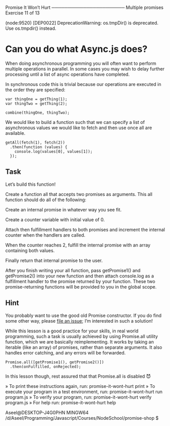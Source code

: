 
 Promise It Won’t Hurt
───────────────────────
 Multiple promises
 Exercise 11 of 13

(node:9520) [DEP0022] DeprecationWarning: os.tmpDir() is deprecated. Use os.tmpdir() instead.

# Can you do what Async.js does?

When doing asynchronous programming you will often want to perform multiple
operations in parallel. In some cases you may wish to delay further processing
until a list of async operations have completed.

In synchronous code this is trivial because our operations are executed in the
order they are specified:

    var thingOne = getThing(1);
    var thingTwo = getThing(2);

    combine(thingOne, thingTwo);

We would like to build a function such that we can specify a list of
asynchronous values we would like to fetch and then use once all are
available.

    getAll(fetch(1), fetch(2))
      .then(function (values) {
        console.log(values[0], values[1]);
      });

## Task

Let’s build this function!

Create a function all that accepts two promises as arguments. This all
function should do all of the following:

Create an internal promise in whatever way you see fit.

Create a counter variable with initial value of 0.

Attach then fulfillment handlers to both promises and increment the internal
counter when the handlers are called.

When the counter reaches 2, fulfill the internal promise with an array
containing both values.

Finally return that internal promise to the user.

After you finish writing your all function, pass getPromise1() and
getPromise2() into your new function and then attach console.log as a
fulfillment handler to the promise returned by your function. These two
promise-returning functions will be provided to you in the global scope.

## Hint

You probably want to use the good old Promise constructor. If you do find some
other way, please [file an
issue](https://github.com/stevekane/promise-it-wont-hurt/issues); I’m
interested in such a solution!

While this lesson is a good practice for your skills, in real world
programming, such a task is usually achieved by using Promise.all utility
function, which we are basically reimplementing. It works by taking an
iterable (like an array) of promises, rather than separate arguments. It also
handles error catching, and any errors will be forwarded.

    Promise.all([getPromise1(), getPromise2()])
      .then(onFulfilled, onRejected);

In this lesson though, rest assured that that Promise.all is disabled 😈


 » To print these instructions again, run: promise-it-wont-hurt print
 » To execute your program in a test environment, run: promise-it-wont-hurt run program.js
 » To verify your program, run: promise-it-wont-hurt verify program.js
 » For help run: promise-it-wont-hurt help



Aseel@DESKTOP-J4G0PHN MINGW64 /d/Aseel/Programming/Javascript/Courses/NodeSchool/promise-shop
$